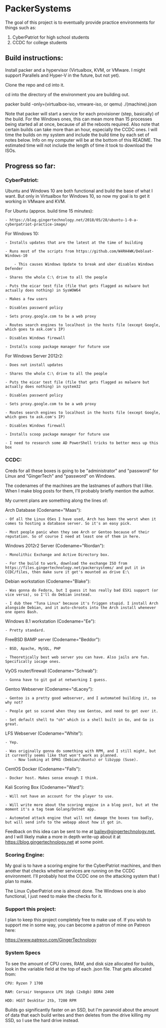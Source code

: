 # PackerSystems

The goal of this project is to eventually provide practice environments for things such as:

1. CyberPatriot for high school students
2. CCDC for college students

## Build instructions:

Install packer and a hypervisor (Virtualbox, KVM, or VMware. I might support Parallels and Hyper-V in the future, but not yet).

Clone the repo and cd into it.

cd into the directory of the environment you are building out.

packer build -only=(virtualbox-iso, vmware-iso, or qemu) ./(machine).json

Note that packer will start a service for each provisioner (step, basically) of the build. For the Windows ones, this can mean more than 15 processes being started all at once, because of all the reboots required. Also note that certain builds can take more than an hour, especially the CCDC ones. I will time the builds on my system and include the build time by each set of notes below. Info on my computer will be at the bottom of this README. The estimated time will not include the length of time it took to download the ISOs.

## Progress so far:

### CyberPatriot:

Ubuntu and Windows 10 are both functional and build the base of what I want. But only in Virtualbox for Windows 10, so now my goal is to get it working in VMware and KVM.

For Ubuntu (approx. build time 15 minutes):

    - https://blog.gingertechnology.net/2018/05/28/ubuntu-1-0-a-cyberpatriot-practice-image/

For Windows 10:

    - Installs updates that are the latest at the time of building

    - Runs most of the scripts from https://github.com/W4RH4WK/Debloat-Windows-10

        - This causes Windows Update to break and uber disables Windows Defender

    - Shares the whole C:\ drive to all the people

    - Puts the eicar test file (file that gets flagged as malware but actually does nothing) in SysWOW64

    - Makes a few users

    - Disables password policy

    - Sets proxy.google.com to be a web proxy

    - Routes search engines to localhost in the hosts file (except Google, which goes to ask.com's IP)

    - Disables Windows firewall

    - Installs scoop package manager for future use

For Windows Server 2012r2:

    - Does not install updates

    - Shares the whole C:\ drive to all the people

    - Puts the eicar test file (file that gets flagged as malware but actually does nothing) in system32

    - Disables password policy

    - Sets proxy.google.com to be a web proxy

    - Routes search engines to localhost in the hosts file (except Google, which goes to ask.com's IP)

    - Disables Windows firewall

    - Installs scoop package manager for future use

    - I need to research some AD PowerShell tricks to better mess up this box

### CCDC:

Creds for all these boxes is going to be "administrator" and "password" for Linux and "GingerTech" and "password" on Windows.

The codenames of the machines are the lastnames of authors that I like. When I make blog posts for them, I'll probably briefly mention the author.

My current plans are something along the lines of:

Arch Database (Codename="Maas"):

    - Of all the Linux OSes I have used, Arch has been the worst when it comes to hosting a database server. So it's an easy pick.

    - Most people panic when they see Arch or Gentoo because of their reputation. So of course I need at least one of them in here.

Windows 2012r2 Server (Codename="Riordan"):

    - Monolithic Exchange and Active Directory box.

    - For the build to work, download the exchange ISO from https://files.gingertechnology.net/packersystems/ and put it in CCDC/files, then make sure it get's mounted as drive E:\

Debian workstation (Codename="Blake"):

    - Was gonna do Fedora, but I guess it has really bad ESXi support (or vice versa), so I'll do Debian instead.

    - I dub thee "Tuna Linux" because it's friggen stupid. I install Arch alongside Debian, and it auto-chroots into the Arch install whenever one opens Bash.

Windows 8.1 workstation (Codename="Ee"):

    - Pretty standard.

FreeBSD BAMP server (Codename="Beddor"):

    - BSD, Apache, MySQL, PHP

    - Theoretically best web server you can have. Also jails are fun. Specifically iocage ones.

VyOS router/firewall (Codename="Schwab"):

    - Gonna have to git gud at networking I guess.

Gentoo Webserver (Codename="dLacey"):
    
    - Gentoo is a pretty good webserver, and I automated building it, so why not?

    - People get so scared when they see Gentoo, and need to get over it.

    - Set default shell to "oh" which is a shell built in Go, and Go is great.

LFS Webserver (Codename="White"):

    - Yep.

    - Was originally gonna do something with RPM, and I still might, but it currently seems like that won't work as planned.
        - Now looking at DPKG (Debian/Ubuntu) or libzypp (Suse).

CentOS Docker (Codename="Falls"):

    - Docker host. Makes sense enough I think.

Kali Scoring Box (Codename="Ward"):

    - Will not have an account for the player to use.

    - Will write more about the scoring engine in a blog post, but at the moment it's a tag team Golang/Dotnet app.

    - Automated attack engine that will not damage the boxes too badly, but will send info to the webapp about how it got in.

Feedback on this idea can be sent to me at bailey@gingertechnology.net, and I will likely make a more in depth write-up about it at https://blog.gingertechnology.net at some point.

### Scoring Engine:

My goal is to have a scoring engine for the CyberPatriot machines, and then another that checks whether services are running on the CCDC environment. I'll probably host the CCDC one on the attacking system that I plan to make.

The Linux CyberPatriot one is almost done. The Windows one is also functional, I just need to make the checks for it.

### Support this project:

I plan to keep this project completely free to make use of. If you wish to support me in some way, you can become a patron of mine on Patreon here:

https://www.patreon.com/GingerTechnology

### System Specs

To see the amount of CPU cores, RAM, and disk size allocated for builds, look in the variable field at the top of each .json file. That gets allocated from:

    CPU: Ryzen 7 1700

    RAM: Corsair Vengeance LPX 16gb (2x8gb) DDR4 2400
    
    HDD: HGST DeskStar 2tb, 7200 RPM

Builds go significantly faster on an SSD, but I'm paranoid about the amount of data that each build writes and then deletes from the drive killing my SSD, so I use the hard drive instead.
